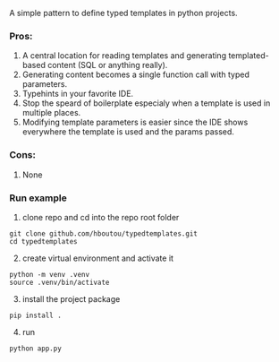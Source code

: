 A simple pattern to define typed templates in python projects.


### Pros:
1) A central location for reading templates and generating templated-based content (SQL or anything really).
2) Generating content becomes a single function call with typed parameters.
3) Typehints in your favorite IDE.
4) Stop the speard of boilerplate especialy when a template is used in multiple places.
5) Modifying template parameters is easier since the IDE shows everywhere the template is used and the params passed.


### Cons:
1) None

### Run example

1) clone repo and cd into the repo root folder
```
git clone github.com/hboutou/typedtemplates.git
cd typedtemplates
```
2) create virtual environment and activate it
```
python -m venv .venv
source .venv/bin/activate
```
3) install the project package

```
pip install .
```

4) run
```
python app.py
```


